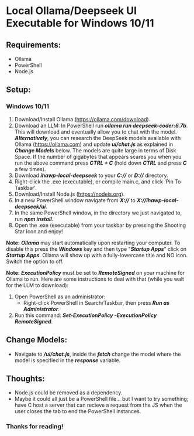 # Local Ollama/Deepseek UI Executable for Windows 10/11

## Requirements:
+ Ollama
+ PowerShell
+ Node.js

## Setup:

### Windows 10/11

1. Download/Install Ollama (https://ollama.com/download).
2. Download an LLM:
   In PowerShell run ***ollama run deepseek-coder:6.7b***. This will download and eventually allow you to chat with the model.
   ***Alternatively***, you can research the DeepSeek models available with Ollama (https://ollama.com) and update ***ui/chat.js*** as explained in ***Change Models*** below.
   The models are quite large in terms of Disk Space. If the number of gigabytes that appears scares you when you run the above command press ***CTRL + C*** (hold down ***CTRL*** and press ***C*** a few times).
3. Download ***ihawp-local-deepseek*** to your ***C://*** or ***D://*** directory.
4. Right-click the .exe (executable), or compile main.c, and click 'Pin To Taskbar'.
5. Download/Install Node.js (https://nodejs.org).
6. In a new PowerShell window navigate from ***X://*** to ***X://ihawp-local-deepseek/ui***.
7. In the same PowerShell window, in the directory we just navigated to, run ***npm install***.
8. Open the .exe (executable) from your taskbar by pressing the Shooting Star Icon and enjoy!

**Note:** ***Ollama*** may start automatically upon restarting your computer. To disable this press the ***Windows*** key and then type "***Startup Apps***" click on ***Startup Apps***. Ollama will show up with a fully-lowercase title and NO icon. Switch the option to off.

**Note:** ***ExecutionPolicy*** must be set to ***RemoteSigned*** on your machine for Ollama to run. Here are some instructions to deal with that (while you wait for the LLM to download):
1. Open PowerShell as an administrator:
   + Right-click PowerShell in Search/Taskbar, then press ***Run as Administrator***.
2. Run this command: ***Set-ExecutionPolicy -ExecutionPolicy RemoteSigned***.

## Change Models:
+ Navigate to ***/ui/chat.js***, inside the ***fetch*** change the model where the model is specified in the ***response*** variable.

## Thoughts:
+ Node.js could be removed as a dependency.
+ Maybe it could all just be a PowerShell file... but I want to try something; have C host a server that can recieve a request from the JS when the user closes the tab to end the PowerShell instances.

### Thanks for reading!